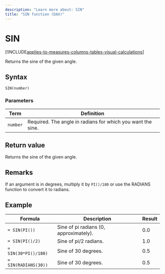```yaml
---
description: "Learn more about: SIN"
title: "SIN function (DAX)"
---
```

# SIN

[!INCLUDE[applies-to-measures-columns-tables-visual-calculations](includes/applies-to-measures-columns-tables-visual-calculations.md)]

Returns the sine of the given angle.

## Syntax

```dax
SIN(number)
```

### Parameters

|Term|Definition|
|--------|--------------|
|`number`|Required. The angle in radians for which you want the sine.|

## Return value

Returns the sine of the given angle.

## Remarks

If an argument is in degrees, multiply it by `PI()/180` or use the RADIANS function to convert it to radians.

## Example

|Formula|Description|Result|
|-----------|---------------|----------|
|`= SIN(PI())`|Sine of pi radians (0, approximately).|0.0|
|`= SIN(PI()/2)`|Sine of pi/2 radians.|1.0|
|`= SIN(30*PI()/180)`|Sine of 30 degrees.|0.5|
|`= SIN(RADIANS(30))`|Sine of 30 degrees.|0.5|
